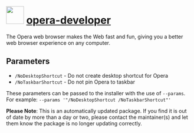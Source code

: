 # <img src="https://cdn.jsdelivr.net/gh/mkevenaar/chocolatey-packages@2d6548eb36c1599d8d5da98c79e1772f75d081e6/icons/opera-developer.png" width="48" height="48"/> [opera-developer](https://chocolatey.org/packages/opera-developer)

The Opera web browser makes the Web fast and fun, giving you a better web browser experience on any computer.


## Parameters
- `/NoDesktopShortcut` - Do not create desktop shortcut for Opera
- `/NoTaskbarShortcut` - Do not pin Opera to taskbar

These parameters can be passed to the installer with the use of `--params`.
For example: `--params '"/NoDesktopShortcut /NoTaskbarShortcut"'`

**Please Note**: This is an automatically updated package. If you find it is
out of date by more than a day or two, please contact the maintainer(s) and
let them know the package is no longer updating correctly.
